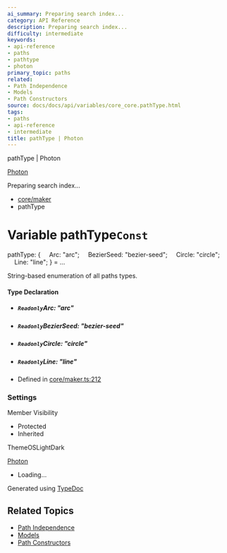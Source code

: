 ```yaml
---
ai_summary: Preparing search index...
category: API Reference
description: Preparing search index...
difficulty: intermediate
keywords:
- api-reference
- paths
- pathtype
- photon
primary_topic: paths
related:
- Path Independence
- Models
- Path Constructors
source: docs/docs/api/variables/core_core.pathType.html
tags:
- paths
- api-reference
- intermediate
title: pathType | Photon
---
```

pathType | Photon

[Photon](../index.md)




Preparing search index...

* [core/maker](../modules/core_core.md)
* pathType

# Variable pathType`Const`

pathType: {
    Arc: "arc";
    BezierSeed: "bezier-seed";
    Circle: "circle";
    Line: "line";
} = ...

String-based enumeration of all paths types.

#### Type Declaration

* ##### `Readonly`Arc: "arc"
* ##### `Readonly`BezierSeed: "bezier-seed"
* ##### `Readonly`Circle: "circle"
* ##### `Readonly`Line: "line"

* Defined in [core/maker.ts:212](https://github.com/mwhite454/photon/blob/main/packages/photon/src/core/maker.ts#L212)

### Settings

Member Visibility

* Protected
* Inherited

ThemeOSLightDark

[Photon](../index.md)

* Loading...

Generated using [TypeDoc](https://typedoc.org/)

## Related Topics

- [Path Independence](../index.md)
- [Models](../index.md)
- [Path Constructors](../index.md)
